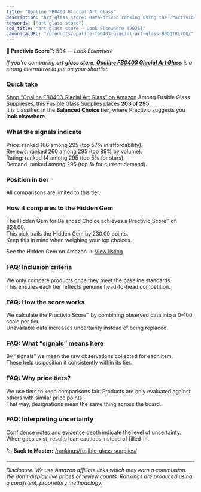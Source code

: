 ```yaml
---
title: "Opaline FB0403 Glacial Art Glass"
description: "art glass store: Data-driven ranking using the Practivio Score™. Positioned by quality, value, demand, findability, momentum."
keywords: ["art glass store"]
seo_title: "art glass store — Look Elsewhere (2025)"
canonicalURL: "/products/opaline-fb0403-glacial-art-glass-B0CQTRL7DQ/"
---
```


**🚫 Practivio Score™:** 594 — _Look Elsewhere_


*If you're comparing **art glass store**, **[Opaline FB0403 Glacial Art Glass](https://www.amazon.com/dp/B0CQTRL7DQ?tag=practivio-20)** is a strong alternative to put on your shortlist.*
### Quick take
[Shop “Opaline FB0403 Glacial Art Glass” on Amazon](https://www.amazon.com/dp/B0CQTRL7DQ?tag=practivio-20)
Among Fusible Glass Supplieses, this Fusible Glass Supplies places **203 of 295**.  
It is classified in the **Balanced Choice tier**, where Practivio suggests you **look elsewhere**.

### What the signals indicate
Price: ranked 166 among 295 (top 57% in affordability).  
Reviews: ranked 260 among 295 (top 89% by volume).  
Rating: ranked 14 among 295 (top 5% for stars).  
Demand: ranked  among 295 (top % for current demand).

### Position in tier
All comparisons are limited to this tier.

### How it compares to the Hidden Gem
The Hidden Gem for Balanced Choice achieves a Practivio Score™ of 824.00.  
This pick trails the Hidden Gem by 230.00 points.  
Keep this in mind when weighing your top choices.  

See the Hidden Gem on Amazon → [View listing](https://www.amazon.com/dp/B07V5NMTCP?tag=practivio-20)

### FAQ: Inclusion criteria
We only compare products once they meet the baseline standards.  
This ensures each tier reflects genuine head-to-head competition.

### FAQ: How the score works
We calculate the Practivio Score™ by combining observed data into a 0–100 scale per tier.  
Unavailable data increases uncertainty instead of being replaced.

### FAQ: What “signals” means here
By “signals” we mean the raw observations collected for each item.  
These help us position it consistently within its tier.

### FAQ: Why price tiers?
We use tiers to keep comparisons fair. Products are only evaluated against others with similar price points.  
That way, designations mean the same thing across the board.

### FAQ: Interpreting uncertainty
Confidence notes and evidence depth indicate the level of uncertainty.  
When gaps exist, results lean cautious instead of filled-in.


🏷️ **Back to Master:** [/rankings/fusible-glass-supplies/](/rankings/fusible-glass-supplies/)

---
_Disclosure: We use Amazon affiliate links which may earn a commission. We don’t display live prices or review counts. Rankings are produced using a consistent, proprietary methodology._
